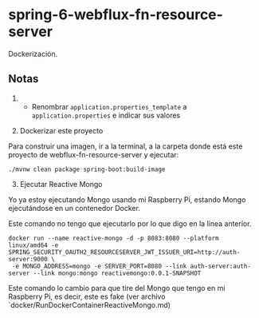 # spring-6-webflux-fn-resource-server

Dockerización.

## Notas

1. - Renombrar `application.properties_template` a `application.properties` e indicar sus valores

2. Dockerizar este proyecto

Para construir una imagen, ir a la terminal, a la carpeta donde está este proyecto de webflux-fn-resource-server y ejecutar:

`./mvnw clean package spring-boot:build-image`

3. Ejecutar Reactive Mongo

Yo ya estoy ejecutando Mongo usando mi Raspberry Pi, estando Mongo ejecutándose en un contenedor Docker.

Este comando no tengo que ejecutarlo por lo que digo en la línea anterior.

```shell
docker run --name reactive-mongo -d -p 8083:8080 --platform linux/amd64 -e SPRING_SECURITY_OAUTH2_RESOURCESERVER_JWT_ISSUER_URI=http://auth-server:9000 \
 -e MONGO_ADDRESS=mongo -e SERVER_PORT=8080 --link auth-server:auth-server --link mongo:mongo reactivemongo:0.0.1-SNAPSHOT
```

Este comando lo cambio para que tire del Mongo que tengo en mi Raspberry Pi, es decir, este es fake (ver archivo `docker/RunDockerContainerReactiveMongo.md)